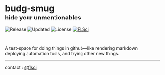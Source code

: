 # budg-smug <br> <sup><sub>hide your unmentionables.</sub></sup>

![Release](https://img.shields.io/badge/version-1.0.0-3BC4F3?style=flat-square)
![Updated](https://img.shields.io/badge/last%20update-2021--03--05-3C9AD5?style=flat-square)
![License](https://img.shields.io/badge/license-MIT-8FC965?style=flat-square)
[![FLSci](https://img.shields.io/badge/contact-@flsci%20/%20budg--smug-419B59?style=flat-square&logo=github)](https://github.com/flsci/budg-smug)

<br>

A test-space for doing things in github—like rendering markdown, deploying automation tools, and trying other new things.

<hr>

contact : [@flsci](https://github.com/flsci/budg-smug)


